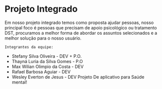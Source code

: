 # Projeto Integrado

 Em nosso projeto integrado temos como proposta ajudar pessoas, nosso principal foco é pessoas que precisam de apoio psicológico ou tratamento DST, procuramos a melhor forma de  abordar os assuntos selecionados e a melhor solução para o nosso usuário.

    Integrantes da equipe:
- Stefany Silva Oliveira - DEV + P.O.
- Thayná Luria da Silva Gomes - P.O
- Max Wilian Olimpio da Costa - DEV
- Rafael Barbosa Aguiar - DEV
- Wesley Everton de Jesus - DEV
Projeto De aplicativo para Saúde mental!
